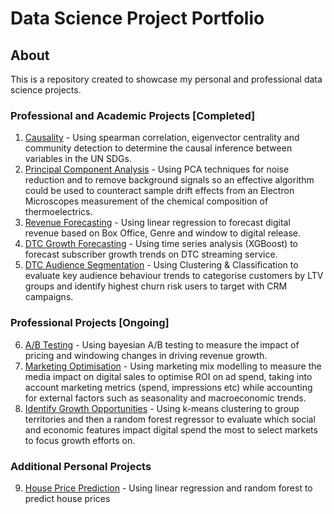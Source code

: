 # Data Science Project Portfolio

## About
This is a repository created to showcase my personal and professional data science projects.

### Professional and Academic Projects [Completed]
1. [Causality](https://github.com/BNAKP/DSPortfolio/tree/main/Causality) - Using spearman correlation, eigenvector centrality and community detection to determine the causal inference between variables in the UN SDGs.
2. [Principal Component Analysis](https://github.com/BNAKP/DSPortfolio/tree/main/Principal%20Component%20Analysis) - Using PCA techniques for noise reduction and to remove background signals so an effective algorithm could be used to counteract sample drift effects from an Electron Microscopes measurement of the chemical composition of thermoelectrics.
3. [Revenue Forecasting](https://github.com/BNAKP/DS_Portfolio/tree/main/Revenue%20Forecasting) - Using linear regression to forecast digital revenue based on Box Office, Genre and window to digital release.
4. [DTC Growth Forecasting](https://github.com/BNAKP/DS_Portfolio/tree/main/Growth%20Forecasting) - Using time series analysis (XGBoost) to forecast subscriber growth trends on DTC streaming service.
5. [DTC Audience Segmentation](https://github.com/BNAKP/DS_Portfolio/tree/main/Audience%20Segmentation) - Using Clustering & Classification to evaluate key audience behaviour trends to categorise customers by LTV groups and identify highest churn risk users to target with CRM campaigns.

### Professional Projects [Ongoing]
6. [A/B Testing](https://github.com/BNAKP/DS_Portfolio/tree/main/AB%20Testing) - Using bayesian A/B testing to measure the impact of pricing and windowing changes in driving revenue growth.
7. [Marketing Optimisation](https://github.com/BNAKP/DS_Portfolio/tree/main/Marketing%20Optimisation) - Using marketing mix modelling to measure the media impact on digital sales to optimise ROI on ad spend, taking into account marketing metrics (spend, impressions etc) while accounting for external factors such as seasonality and macroeconomic trends.
8. [Identify Growth Opportunities](https://github.com/BNAKP/DS_Portfolio/tree/main/Growth%20Opportunities) - Using k-means clustering to group territories and then a random forest regressor to evaluate which social and economic features impact digital spend the most to select markets to focus growth efforts on.

### Additional Personal Projects
9. [House Price Prediction](https://github.com/BNAKP/DS_Portfolio/tree/main/Practice%20Projects/House%20Price%20Prediction) - Using linear regression and random forest to predict house prices

